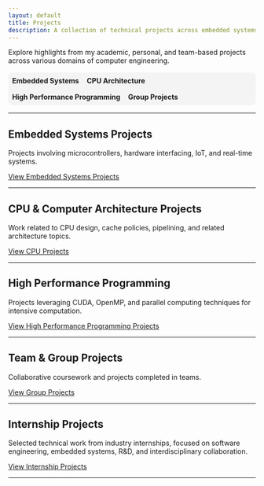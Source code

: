 ```yaml
---
layout: default
title: Projects
description: A collection of technical projects across embedded systems, computer architecture, high-performance computing, and more.
---
```


Explore highlights from my academic, personal, and team-based projects across various domains of computer engineering.

<!-- Top Navigation Bar linking directly to project subpages -->
<div style="margin: 1rem 0; padding: 0.5rem; background-color: #f4f4f4; border-radius: 8px; display: flex; flex-wrap: wrap; gap: 1rem;">
  <a href="./embedded/" style="text-decoration:none; font-weight:bold;">Embedded Systems</a>
  <a href="./CPU/" style="text-decoration:none; font-weight:bold;">CPU Architecture</a>
  <a href="./HPP/" style="text-decoration:none; font-weight:bold;">High Performance Programming</a>
  <a href="./group/" style="text-decoration:none; font-weight:bold;">Group Projects</a>
</div>

---

## Embedded Systems Projects  
Projects involving microcontrollers, hardware interfacing, IoT, and real-time systems.

[View Embedded Systems Projects](./embedded/)

---

## CPU & Computer Architecture Projects  
Work related to CPU design, cache policies, pipelining, and related architecture topics.

[View CPU Projects](./CPU/)

---

## High Performance Programming  
Projects leveraging CUDA, OpenMP, and parallel computing techniques for intensive computation.

[View High Performance Programming Projects](./HPP/)

---

## Team & Group Projects  
Collaborative coursework and projects completed in teams.

[View Group Projects](./group/)

---

## Internship Projects  
Selected technical work from industry internships, focused on software engineering, embedded systems, R&D, and interdisciplinary collaboration.

[View Internship Projects](./internships/)

---